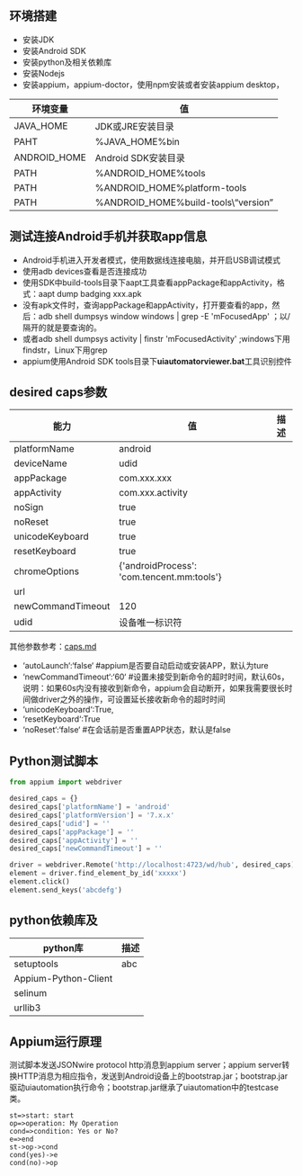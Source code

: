 ## 环境搭建

- 安装JDK
- 安装Android SDK
- 安装python及相关依赖库
- 安装Nodejs  
- 安装appium，appium-doctor，使用npm安装或者安装appium desktop，

环境变量|值|
----|----|
JAVA_HOME| JDK或JRE安装目录
PAHT| %JAVA_HOME%bin
ANDROID_HOME| Android SDK安装目录
PATH| %ANDROID_HOME%tools
PATH| %ANDROID_HOME%platform-tools
PATH| %ANDROID_HOME%build-tools\“version”

## 测试连接Android手机并获取app信息
- Android手机进入开发者模式，使用数据线连接电脑，并开启USB调试模式
- 使用adb devices查看是否连接成功
- 使用SDK中build-tools目录下aapt工具查看appPackage和appActivity，格式：aapt dump badging xxx.apk
- 没有apk文件时，查询appPackage和appActivity，打开要查看的app，然后：adb shell dumpsys window windows | grep -E 'mFocusedApp'  ；以/隔开的就是要查询的。
- 或者adb shell dumpsys activity | finstr 'mFocusedActivity' ;windows下用findstr，Linux下用grep
- appium使用Android SDK tools目录下**uiautomatorviewer.bat**工具识别控件

## desired caps参数
能力|值|描述|
----|----|----|
platformName|android|
deviceName|udid|
appPackage|com.xxx.xxx|
appActivity|com.xxx.activity|
noSign|true|
noReset|true|
unicodeKeyboard|true|
resetKeyboard|true|
chromeOptions|{'androidProcess': 'com.tencent.mm:tools'}|
url| |
newCommandTimeout|120|
udid|设备唯一标识符|
其他参数参考：[caps.md](https://github.com/appium/appium/blob/master/docs/cn/writing-running-appium/caps.md)

- ‘autoLaunch‘:‘false‘   #appium是否要自动启动或安装APP，默认为ture
- ‘newCommandTimeout‘:‘60‘  #设置未接受到新命令的超时时间，默认60s，说明：如果60s内没有接收到新命令，appium会自动断开，如果我需要很长时间做driver之外的操作，可设置延长接收新命令的超时时间
- ‘unicodeKeyboard‘:True,
- ‘resetKeyboard‘:True  
- ‘noReset‘:‘false‘  #在会话前是否重置APP状态，默认是false

## Python测试脚本
```python
from appium import webdriver

desired_caps = {}
desired_caps['platformName'] = 'android'
desired_caps['platformVersion'] = '7.x.x'
desired_caps['udid'] = ''
desired_caps['appPackage'] = ''
desired_caps['appActivity'] = ''
desired_caps['newCommandTimeout'] = ''

driver = webdriver.Remote('http://localhost:4723/wd/hub', desired_caps)
element = driver.find_element_by_id('xxxxx')
element.click()
element.send_keys('abcdefg')
```

## python依赖库及

python库|描述|
----|----|
setuptools|abc
Appium-Python-Client| 
selinum|
urllib3|

## Appium运行原理
测试脚本发送JSONwire protocol http消息到appium server；appium server转换HTTP消息为相应指令，发送到Android设备上的bootstrap.jar；bootstrap.jar驱动uiautomation执行命令；bootstrap.jar继承了uiautomation中的testcase类。

```flow
st=>start: start
op=>operation: My Operation
cond=>condition: Yes or No?
e=>end
st->op->cond
cond(yes)->e
cond(no)->op
```
